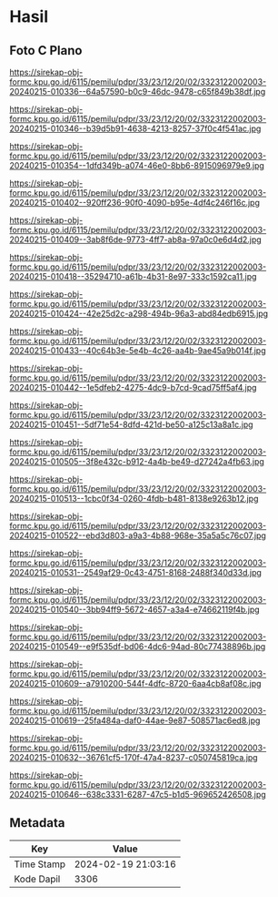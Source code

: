 # Hasil

## Foto C Plano

https://sirekap-obj-formc.kpu.go.id/6115/pemilu/pdpr/33/23/12/20/02/3323122002003-20240215-010336--64a57590-b0c9-46dc-9478-c65f849b38df.jpg

https://sirekap-obj-formc.kpu.go.id/6115/pemilu/pdpr/33/23/12/20/02/3323122002003-20240215-010346--b39d5b91-4638-4213-8257-37f0c4f541ac.jpg

https://sirekap-obj-formc.kpu.go.id/6115/pemilu/pdpr/33/23/12/20/02/3323122002003-20240215-010354--1dfd349b-a074-46e0-8bb6-8915096979e9.jpg

https://sirekap-obj-formc.kpu.go.id/6115/pemilu/pdpr/33/23/12/20/02/3323122002003-20240215-010402--920ff236-90f0-4090-b95e-4df4c246f16c.jpg

https://sirekap-obj-formc.kpu.go.id/6115/pemilu/pdpr/33/23/12/20/02/3323122002003-20240215-010409--3ab8f6de-9773-4ff7-ab8a-97a0c0e6d4d2.jpg

https://sirekap-obj-formc.kpu.go.id/6115/pemilu/pdpr/33/23/12/20/02/3323122002003-20240215-010418--35294710-a61b-4b31-8e97-333c1592ca11.jpg

https://sirekap-obj-formc.kpu.go.id/6115/pemilu/pdpr/33/23/12/20/02/3323122002003-20240215-010424--42e25d2c-a298-494b-96a3-abd84edb6915.jpg

https://sirekap-obj-formc.kpu.go.id/6115/pemilu/pdpr/33/23/12/20/02/3323122002003-20240215-010433--40c64b3e-5e4b-4c26-aa4b-9ae45a9b014f.jpg

https://sirekap-obj-formc.kpu.go.id/6115/pemilu/pdpr/33/23/12/20/02/3323122002003-20240215-010442--1e5dfeb2-4275-4dc9-b7cd-9cad75ff5af4.jpg

https://sirekap-obj-formc.kpu.go.id/6115/pemilu/pdpr/33/23/12/20/02/3323122002003-20240215-010451--5df71e54-8dfd-421d-be50-a125c13a8a1c.jpg

https://sirekap-obj-formc.kpu.go.id/6115/pemilu/pdpr/33/23/12/20/02/3323122002003-20240215-010505--3f8e432c-b912-4a4b-be49-d27242a4fb63.jpg

https://sirekap-obj-formc.kpu.go.id/6115/pemilu/pdpr/33/23/12/20/02/3323122002003-20240215-010513--1cbc0f34-0260-4fdb-b481-8138e9263b12.jpg

https://sirekap-obj-formc.kpu.go.id/6115/pemilu/pdpr/33/23/12/20/02/3323122002003-20240215-010522--ebd3d803-a9a3-4b88-968e-35a5a5c76c07.jpg

https://sirekap-obj-formc.kpu.go.id/6115/pemilu/pdpr/33/23/12/20/02/3323122002003-20240215-010531--2549af29-0c43-4751-8168-2488f340d33d.jpg

https://sirekap-obj-formc.kpu.go.id/6115/pemilu/pdpr/33/23/12/20/02/3323122002003-20240215-010540--3bb94ff9-5672-4657-a3a4-e74662119f4b.jpg

https://sirekap-obj-formc.kpu.go.id/6115/pemilu/pdpr/33/23/12/20/02/3323122002003-20240215-010549--e9f535df-bd06-4dc6-94ad-80c77438896b.jpg

https://sirekap-obj-formc.kpu.go.id/6115/pemilu/pdpr/33/23/12/20/02/3323122002003-20240215-010609--a7910200-544f-4dfc-8720-6aa4cb8af08c.jpg

https://sirekap-obj-formc.kpu.go.id/6115/pemilu/pdpr/33/23/12/20/02/3323122002003-20240215-010619--25fa484a-daf0-44ae-9e87-508571ac6ed8.jpg

https://sirekap-obj-formc.kpu.go.id/6115/pemilu/pdpr/33/23/12/20/02/3323122002003-20240215-010632--36761cf5-170f-47a4-8237-c050745819ca.jpg

https://sirekap-obj-formc.kpu.go.id/6115/pemilu/pdpr/33/23/12/20/02/3323122002003-20240215-010646--638c3331-6287-47c5-b1d5-969652426508.jpg


## Metadata

| Key        | Value               |
| ---------- | ------------------- |
| Time Stamp | 2024-02-19 21:03:16 |
| Kode Dapil | 3306                |



